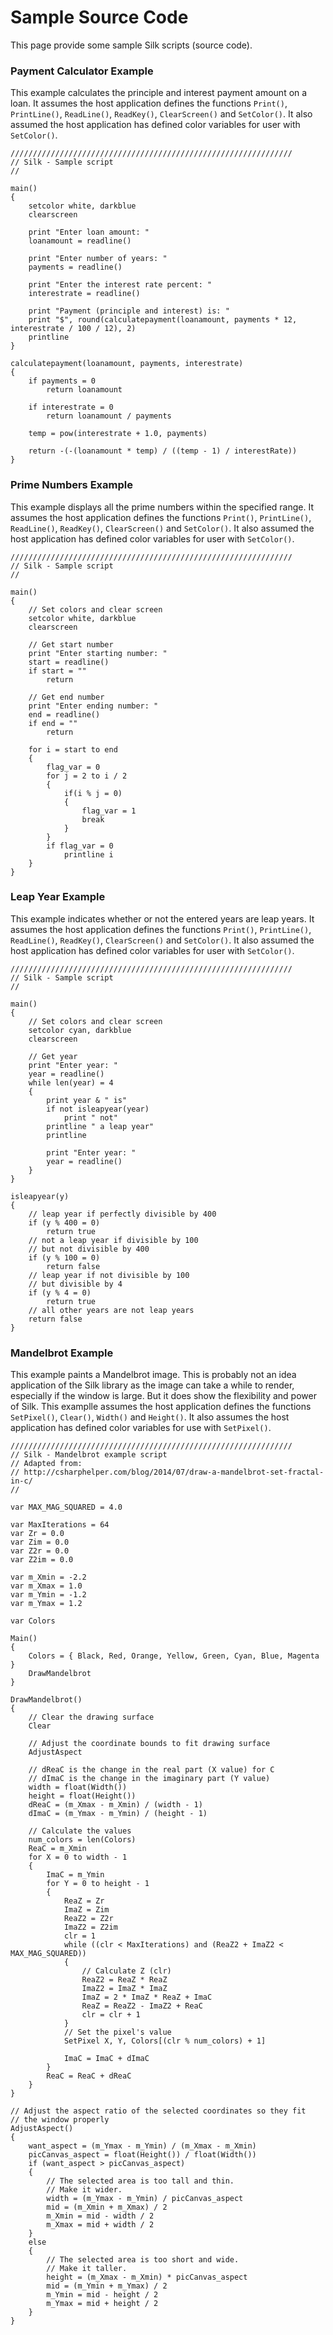 # Sample Source Code

This page provide some sample Silk scripts (source code).

### Payment Calculator Example

This example calculates the principle and interest payment amount on a loan. It assumes the host application defines the functions `Print()`, `PrintLine()`, `ReadLine()`, `ReadKey()`, `ClearScreen()` and `SetColor()`. It also assumed the host application has defined color variables for user with `SetColor()`.

```
///////////////////////////////////////////////////////////////
// Silk - Sample script
//

main()
{
    setcolor white, darkblue
    clearscreen

    print "Enter loan amount: "
    loanamount = readline()

    print "Enter number of years: "
    payments = readline()

    print "Enter the interest rate percent: "
    interestrate = readline()

    print "Payment (principle and interest) is: "
    print "$", round(calculatepayment(loanamount, payments * 12, interestrate / 100 / 12), 2)
    printline
}

calculatepayment(loanamount, payments, interestrate)
{
    if payments = 0
        return loanamount

    if interestrate = 0
        return loanamount / payments

    temp = pow(interestrate + 1.0, payments)

    return -(-(loanamount * temp) / ((temp - 1) / interestRate))
}
```

### Prime Numbers Example

This example displays all the prime numbers within the specified range. It assumes the host application defines the functions `Print()`, `PrintLine()`, `ReadLine()`, `ReadKey()`, `ClearScreen()` and `SetColor()`. It also assumed the host application has defined color variables for user with `SetColor()`.

```
///////////////////////////////////////////////////////////////
// Silk - Sample script
//

main()
{
    // Set colors and clear screen
    setcolor white, darkblue
    clearscreen

    // Get start number
    print "Enter starting number: "
    start = readline()
    if start = ""
        return

    // Get end number
    print "Enter ending number: "
    end = readline()
    if end = ""
        return

    for i = start to end
    {
        flag_var = 0
        for j = 2 to i / 2
        {
            if(i % j = 0)
            {
                flag_var = 1
                break
            }
        }
        if flag_var = 0
            printline i
    }
}
```

### Leap Year Example

This example indicates whether or not the entered years are leap years. It assumes the host application defines the functions `Print()`, `PrintLine()`, `ReadLine()`, `ReadKey()`, `ClearScreen()` and `SetColor()`. It also assumed the host application has defined color variables for user with `SetColor()`.

```
///////////////////////////////////////////////////////////////
// Silk - Sample script
//

main()
{
    // Set colors and clear screen
    setcolor cyan, darkblue
    clearscreen

    // Get year
    print "Enter year: "
    year = readline()
    while len(year) = 4
    {
        print year & " is"
        if not isleapyear(year)
            print " not"
        printline " a leap year"
        printline

        print "Enter year: "
        year = readline()
    }
}

isleapyear(y)
{
    // leap year if perfectly divisible by 400
    if (y % 400 = 0)
        return true
    // not a leap year if divisible by 100
    // but not divisible by 400
    if (y % 100 = 0)
        return false
    // leap year if not divisible by 100
    // but divisible by 4
    if (y % 4 = 0)
        return true
    // all other years are not leap years
    return false
}
```

### Mandelbrot Example
This example paints a Mandelbrot image. This is probably not an idea application of the Silk library as the image can take a while to render, especially if the window is large. But it does show the flexibility and power of Silk. This examplle assumes the host application defines the functions `SetPixel()`, `Clear()`, `Width()` and `Height()`. It also assumes the host application has defined color variables for use with `SetPixel()`.

```
///////////////////////////////////////////////////////////////
// Silk - Mandelbrot example script
// Adapted from:
// http://csharphelper.com/blog/2014/07/draw-a-mandelbrot-set-fractal-in-c/
//

var MAX_MAG_SQUARED = 4.0

var MaxIterations = 64
var Zr = 0.0
var Zim = 0.0
var Z2r = 0.0
var Z2im = 0.0

var m_Xmin = -2.2
var m_Xmax = 1.0
var m_Ymin = -1.2
var m_Ymax = 1.2

var Colors

Main()
{
    Colors = { Black, Red, Orange, Yellow, Green, Cyan, Blue, Magenta }
    DrawMandelbrot
}

DrawMandelbrot()
{
    // Clear the drawing surface
    Clear

    // Adjust the coordinate bounds to fit drawing surface
    AdjustAspect

    // dReaC is the change in the real part (X value) for C
    // dImaC is the change in the imaginary part (Y value)
    width = float(Width())
    height = float(Height())
    dReaC = (m_Xmax - m_Xmin) / (width - 1)
    dImaC = (m_Ymax - m_Ymin) / (height - 1)

    // Calculate the values
    num_colors = len(Colors)
    ReaC = m_Xmin
    for X = 0 to width - 1
    {
        ImaC = m_Ymin
        for Y = 0 to height - 1
        {
            ReaZ = Zr
            ImaZ = Zim
            ReaZ2 = Z2r
            ImaZ2 = Z2im
            clr = 1
            while ((clr < MaxIterations) and (ReaZ2 + ImaZ2 < MAX_MAG_SQUARED))
            {
                // Calculate Z (clr)
                ReaZ2 = ReaZ * ReaZ
                ImaZ2 = ImaZ * ImaZ
                ImaZ = 2 * ImaZ * ReaZ + ImaC
                ReaZ = ReaZ2 - ImaZ2 + ReaC
                clr = clr + 1
            }
            // Set the pixel's value
            SetPixel X, Y, Colors[(clr % num_colors) + 1]

            ImaC = ImaC + dImaC
        }
        ReaC = ReaC + dReaC
    }
}

// Adjust the aspect ratio of the selected coordinates so they fit
// the window properly
AdjustAspect()
{
    want_aspect = (m_Ymax - m_Ymin) / (m_Xmax - m_Xmin)
    picCanvas_aspect = float(Height()) / float(Width())
    if (want_aspect > picCanvas_aspect)
    {
        // The selected area is too tall and thin.
        // Make it wider.
        width = (m_Ymax - m_Ymin) / picCanvas_aspect
        mid = (m_Xmin + m_Xmax) / 2
        m_Xmin = mid - width / 2
        m_Xmax = mid + width / 2
    }
    else
    {
        // The selected area is too short and wide.
        // Make it taller.
        height = (m_Xmax - m_Xmin) * picCanvas_aspect
        mid = (m_Ymin + m_Ymax) / 2
        m_Ymin = mid - height / 2
        m_Ymax = mid + height / 2
    }
}
```
